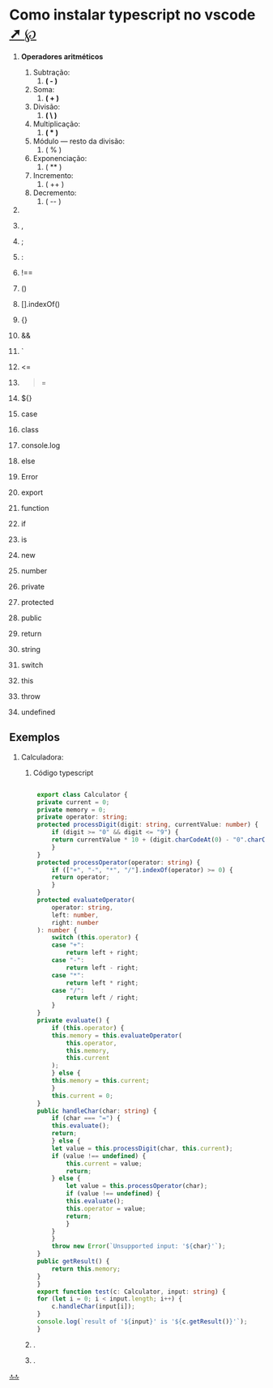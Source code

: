 <div class="header" id="myHeader">
  <div class="navbar" w3-include-html="/menu.inc"> </div>
</div>
<div class="title"><script> document.write(document.title);</script></div>  
<main>
<!-- markdownlint-disable-next-line -->
<span id="topo"><span>

# Como instalar typescript no vscode<a href="instalar.html" target="_blank" title="Pressione aqui para expandir este documento em nova aba." >  ➚ </a><a href="instalar.pdf" target="_blank" title="Pressione aqui para visualizar o PDF deste documento em nova aba.">℘</a>

<!-- <details>
   <summary><b>1. INDEX </b></summary> -->

   1. **Operadores aritméticos**
      1. Subtração:
         1. **(  \-  )**
      2. Soma:
         1. **(  +  )**
      3. Divisão:
         1. **(  \\  )**
      4. Multiplicação:
         1. **(  \*  )**
      5. Módulo — resto da divisão:
         1. (  %  )
      6. Exponenciação:
         1. (  **  )
      7. Incremento:
         1. (  ++  )
      8. Decremento:
         1. ( -- )
   2. 
   3. ,
   4. ;
   5. :
   6. !==
   7. ()
   8. [].indexOf()
   9.  {}
       
   10. &&
   11. `
   12. <=
   13. >=
   14. ${}
   15. case
   16. class
   17. console.log
   18. else
   19. Error
   20. export
   21. function
   22. if
   23. is
   24. new
   25. number
   26. private
   27. protected
   28. public
   29. return
   30. string
   31. switch
   32. this
   33. throw
   34. undefined

<!-- </details> -->

## Exemplos

 1. Calculadora:
    1. Código typescript

       ```typescript

        export class Calculator {
        private current = 0;
        private memory = 0;
        private operator: string;
        protected processDigit(digit: string, currentValue: number) {
            if (digit >= "0" && digit <= "9") {
            return currentValue * 10 + (digit.charCodeAt(0) - "0".charCodeAt(0));
            }
        }
        protected processOperator(operator: string) {
            if (["+", "-", "*", "/"].indexOf(operator) >= 0) {
            return operator;
            }
        }
        protected evaluateOperator(
            operator: string,
            left: number,
            right: number
        ): number {
            switch (this.operator) {
            case "+":
                return left + right;
            case "-":
                return left - right;
            case "*":
                return left * right;
            case "/":
                return left / right;
            }
        }
        private evaluate() {
            if (this.operator) {
            this.memory = this.evaluateOperator(
                this.operator,
                this.memory,
                this.current
            );
            } else {
            this.memory = this.current;
            }
            this.current = 0;
        }
        public handleChar(char: string) {
            if (char === "=") {
            this.evaluate();
            return;
            } else {
            let value = this.processDigit(char, this.current);
            if (value !== undefined) {
                this.current = value;
                return;
            } else {
                let value = this.processOperator(char);
                if (value !== undefined) {
                this.evaluate();
                this.operator = value;
                return;
                }
            }
            }
            throw new Error(`Unsupported input: '${char}'`);
        }
        public getResult() {
            return this.memory;
        }
        }
        export function test(c: Calculator, input: string) {
        for (let i = 0; i < input.length; i++) {
            c.handleChar(input[i]);
        }
        console.log(`result of '${input}' is '${c.getResult()}'`);
        }


       ```

    2. .
    3. .

</main>

[🔝🔝](#topo "Retorna ao topo")